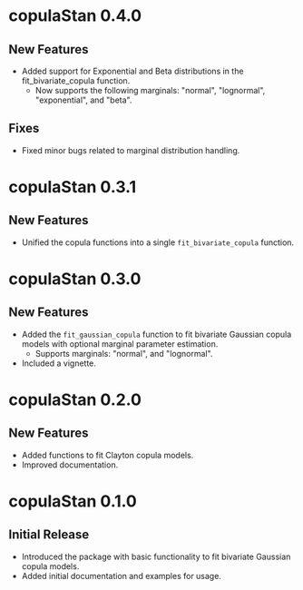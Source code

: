 # copulaStan 0.4.0

## New Features

* Added support for Exponential and Beta distributions in the fit_bivariate_copula function.
  * Now supports the following marginals: "normal", "lognormal", "exponential", and "beta".

## Fixes

* Fixed minor bugs related to marginal distribution handling.

# copulaStan 0.3.1

## New Features

* Unified the copula functions into a single `fit_bivariate_copula` function.

# copulaStan 0.3.0

## New Features

* Added the `fit_gaussian_copula` function to fit bivariate Gaussian copula models with optional marginal parameter estimation.
  - Supports marginals: "normal", and "lognormal".
* Included a vignette.

# copulaStan 0.2.0

## New Features

* Added functions to fit Clayton copula models.
* Improved documentation.

# copulaStan 0.1.0

## Initial Release

* Introduced the package with basic functionality to fit bivariate Gaussian copula models.
* Added initial documentation and examples for usage.
